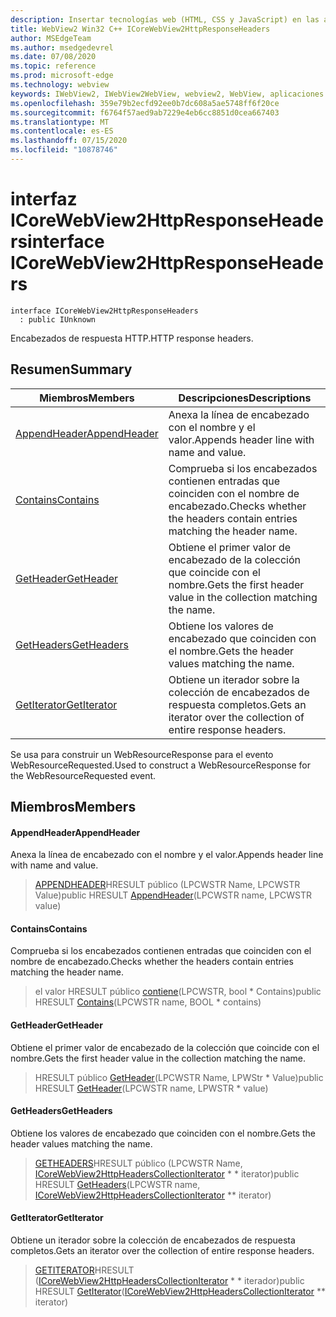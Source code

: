 ```yaml
---
description: Insertar tecnologías web (HTML, CSS y JavaScript) en las aplicaciones nativas con el control Microsoft Edge WebView2
title: WebView2 Win32 C++ ICoreWebView2HttpResponseHeaders
author: MSEdgeTeam
ms.author: msedgedevrel
ms.date: 07/08/2020
ms.topic: reference
ms.prod: microsoft-edge
ms.technology: webview
keywords: IWebView2, IWebView2WebView, webview2, WebView, aplicaciones Win32, Win32, Edge, ICoreWebView2, ICoreWebView2Controller, control de explorador, HTML Edge, ICoreWebView2HttpResponseHeaders
ms.openlocfilehash: 359e79b2ecfd92ee0b7dc608a5ae5748ff6f20ce
ms.sourcegitcommit: f6764f57aed9ab7229e4eb6cc8851d0cea667403
ms.translationtype: MT
ms.contentlocale: es-ES
ms.lasthandoff: 07/15/2020
ms.locfileid: "10878746"
---
```

# <span data-ttu-id="943f3-104">interfaz ICoreWebView2HttpResponseHeaders</span><span class="sxs-lookup"><span data-stu-id="943f3-104">interface ICoreWebView2HttpResponseHeaders</span></span> 

```
interface ICoreWebView2HttpResponseHeaders
  : public IUnknown
```

<span data-ttu-id="943f3-105">Encabezados de respuesta HTTP.</span><span class="sxs-lookup"><span data-stu-id="943f3-105">HTTP response headers.</span></span>

## <span data-ttu-id="943f3-106">Resumen</span><span class="sxs-lookup"><span data-stu-id="943f3-106">Summary</span></span>

 <span data-ttu-id="943f3-107">Miembros</span><span class="sxs-lookup"><span data-stu-id="943f3-107">Members</span></span>                        | <span data-ttu-id="943f3-108">Descripciones</span><span class="sxs-lookup"><span data-stu-id="943f3-108">Descriptions</span></span>
--------------------------------|---------------------------------------------
[<span data-ttu-id="943f3-109">AppendHeader</span><span class="sxs-lookup"><span data-stu-id="943f3-109">AppendHeader</span></span>](#appendheader) | <span data-ttu-id="943f3-110">Anexa la línea de encabezado con el nombre y el valor.</span><span class="sxs-lookup"><span data-stu-id="943f3-110">Appends header line with name and value.</span></span>
[<span data-ttu-id="943f3-111">Contains</span><span class="sxs-lookup"><span data-stu-id="943f3-111">Contains</span></span>](#contains) | <span data-ttu-id="943f3-112">Comprueba si los encabezados contienen entradas que coinciden con el nombre de encabezado.</span><span class="sxs-lookup"><span data-stu-id="943f3-112">Checks whether the headers contain entries matching the header name.</span></span>
[<span data-ttu-id="943f3-113">GetHeader</span><span class="sxs-lookup"><span data-stu-id="943f3-113">GetHeader</span></span>](#getheader) | <span data-ttu-id="943f3-114">Obtiene el primer valor de encabezado de la colección que coincide con el nombre.</span><span class="sxs-lookup"><span data-stu-id="943f3-114">Gets the first header value in the collection matching the name.</span></span>
[<span data-ttu-id="943f3-115">GetHeaders</span><span class="sxs-lookup"><span data-stu-id="943f3-115">GetHeaders</span></span>](#getheaders) | <span data-ttu-id="943f3-116">Obtiene los valores de encabezado que coinciden con el nombre.</span><span class="sxs-lookup"><span data-stu-id="943f3-116">Gets the header values matching the name.</span></span>
[<span data-ttu-id="943f3-117">GetIterator</span><span class="sxs-lookup"><span data-stu-id="943f3-117">GetIterator</span></span>](#getiterator) | <span data-ttu-id="943f3-118">Obtiene un iterador sobre la colección de encabezados de respuesta completos.</span><span class="sxs-lookup"><span data-stu-id="943f3-118">Gets an iterator over the collection of entire response headers.</span></span>

<span data-ttu-id="943f3-119">Se usa para construir un WebResourceResponse para el evento WebResourceRequested.</span><span class="sxs-lookup"><span data-stu-id="943f3-119">Used to construct a WebResourceResponse for the WebResourceRequested event.</span></span>

## <span data-ttu-id="943f3-120">Miembros</span><span class="sxs-lookup"><span data-stu-id="943f3-120">Members</span></span>

#### <span data-ttu-id="943f3-121">AppendHeader</span><span class="sxs-lookup"><span data-stu-id="943f3-121">AppendHeader</span></span> 

<span data-ttu-id="943f3-122">Anexa la línea de encabezado con el nombre y el valor.</span><span class="sxs-lookup"><span data-stu-id="943f3-122">Appends header line with name and value.</span></span>

> <span data-ttu-id="943f3-123">[APPENDHEADER](#appendheader)HRESULT público (LPCWSTR Name, LPCWSTR Value)</span><span class="sxs-lookup"><span data-stu-id="943f3-123">public HRESULT [AppendHeader](#appendheader)(LPCWSTR name, LPCWSTR value)</span></span>

#### <span data-ttu-id="943f3-124">Contains</span><span class="sxs-lookup"><span data-stu-id="943f3-124">Contains</span></span> 

<span data-ttu-id="943f3-125">Comprueba si los encabezados contienen entradas que coinciden con el nombre de encabezado.</span><span class="sxs-lookup"><span data-stu-id="943f3-125">Checks whether the headers contain entries matching the header name.</span></span>

> <span data-ttu-id="943f3-126">el valor HRESULT público [contiene](#contains)(LPCWSTR, bool \* Contains)</span><span class="sxs-lookup"><span data-stu-id="943f3-126">public HRESULT [Contains](#contains)(LPCWSTR name, BOOL \* contains)</span></span>

#### <span data-ttu-id="943f3-127">GetHeader</span><span class="sxs-lookup"><span data-stu-id="943f3-127">GetHeader</span></span> 

<span data-ttu-id="943f3-128">Obtiene el primer valor de encabezado de la colección que coincide con el nombre.</span><span class="sxs-lookup"><span data-stu-id="943f3-128">Gets the first header value in the collection matching the name.</span></span>

> <span data-ttu-id="943f3-129">HRESULT público [GetHeader](#getheader)(LPCWSTR Name, LPWStr \* Value)</span><span class="sxs-lookup"><span data-stu-id="943f3-129">public HRESULT [GetHeader](#getheader)(LPCWSTR name, LPWSTR \* value)</span></span>

#### <span data-ttu-id="943f3-130">GetHeaders</span><span class="sxs-lookup"><span data-stu-id="943f3-130">GetHeaders</span></span> 

<span data-ttu-id="943f3-131">Obtiene los valores de encabezado que coinciden con el nombre.</span><span class="sxs-lookup"><span data-stu-id="943f3-131">Gets the header values matching the name.</span></span>

> <span data-ttu-id="943f3-132">[GETHEADERS](#getheaders)HRESULT público (LPCWSTR Name, [ICoreWebView2HttpHeadersCollectionIterator](icorewebview2httpheaderscollectioniterator.md) \* \* iterator)</span><span class="sxs-lookup"><span data-stu-id="943f3-132">public HRESULT [GetHeaders](#getheaders)(LPCWSTR name, [ICoreWebView2HttpHeadersCollectionIterator](icorewebview2httpheaderscollectioniterator.md) \*\* iterator)</span></span>

#### <span data-ttu-id="943f3-133">GetIterator</span><span class="sxs-lookup"><span data-stu-id="943f3-133">GetIterator</span></span> 

<span data-ttu-id="943f3-134">Obtiene un iterador sobre la colección de encabezados de respuesta completos.</span><span class="sxs-lookup"><span data-stu-id="943f3-134">Gets an iterator over the collection of entire response headers.</span></span>

> <span data-ttu-id="943f3-135">[GETITERATOR](#getiterator)HRESULT ([ICoreWebView2HttpHeadersCollectionIterator](icorewebview2httpheaderscollectioniterator.md) \* \* iterador)</span><span class="sxs-lookup"><span data-stu-id="943f3-135">public HRESULT [GetIterator](#getiterator)([ICoreWebView2HttpHeadersCollectionIterator](icorewebview2httpheaderscollectioniterator.md) \*\* iterator)</span></span>

